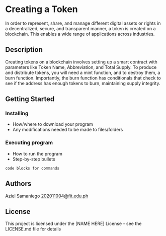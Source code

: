 # Creating a Token

In order to represent, share, and manage different digital assets or rights in a decentralized, secure, and transparent manner, a token is created on a blockchain. This enables a wide range of applications across industries.

## Description

Creating tokens on a blockchain involves setting up a smart contract with parameters like Token Name, Abbreviation, and Total Supply. To produce and distribute tokens, you will need a mint function, and to destroy them, a burn function. Importantly, the burn function has conditionals that check to see if the address has enough tokens to burn, maintaining supply integrity.

## Getting Started

### Installing

* How/where to download your program
* Any modifications needed to be made to files/folders

### Executing program

* How to run the program
* Step-by-step bullets
```
code blocks for commands
```

## Authors

Aziel Samaniego
202011004@fit.edu.ph


## License

This project is licensed under the [NAME HERE] License - see the LICENSE.md file for details
